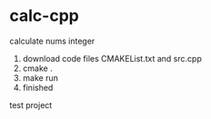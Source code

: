 # calc-cpp
calculate nums integer

1. download code files CMAKEList.txt and src.cpp
2. cmake .
3. make run
4. finished

test project 
